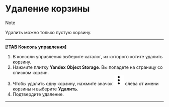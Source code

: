 # Удаление корзины

> [!NOTE]
>
> Удалить можно только пустую корзину.

---

**[!TAB Консоль управления]**

1. В консоли управления выберите каталог, из которого хотите удалить корзину.
1. Нажмите плитку **Yandex Object Storage**.
    Вы попадете на страницу со списком корзин.
1. Чтобы удалить одну корзину, нажмите значок ![](../../../_assets/vertical-ellipsis.svg) слева от имени корзины и выберите **Удалить**.
1. Подтвердите удаление.

---
